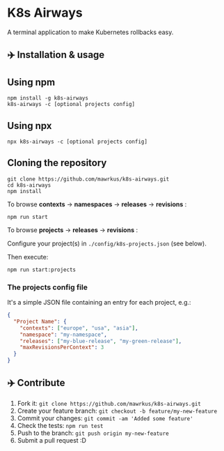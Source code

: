 # K8s Airways

A terminal application to make Kubernetes rollbacks easy.

## ✈️  Installation & usage

## Using npm

```shell
npm install -g k8s-airways
k8s-airways -c [optional projects config]
```

## Using npx

```shell
npx k8s-airways -c [optional projects config]
```

## Cloning the repository

```shell
git clone https://github.com/mawrkus/k8s-airways.git
cd k8s-airways
npm install
```

To browse **contexts** -> **namespaces** -> **releases** -> **revisions** :

```shell
npm run start
```

To browse **projects** -> **releases** -> **revisions** :

Configure your project(s) in `./config/k8s-projects.json` (see below).

Then execute:

```shell
npm run start:projects
```

### The projects config file

It's a simple JSON file containing an entry for each project, e.g.:

```json
{
  "Project Name": {
    "contexts": ["europe", "usa", "asia"],
    "namespace": "my-namespace",
    "releases": ["my-blue-release", "my-green-release"],
    "maxRevisionsPerContext": 3
  }
}
```

## ✈️  Contribute

1. Fork it: `git clone https://github.com/mawrkus/k8s-airways.git`
2. Create your feature branch: `git checkout -b feature/my-new-feature`
3. Commit your changes: `git commit -am 'Added some feature'`
4. Check the tests: `npm run test`
5. Push to the branch: `git push origin my-new-feature`
6. Submit a pull request :D
